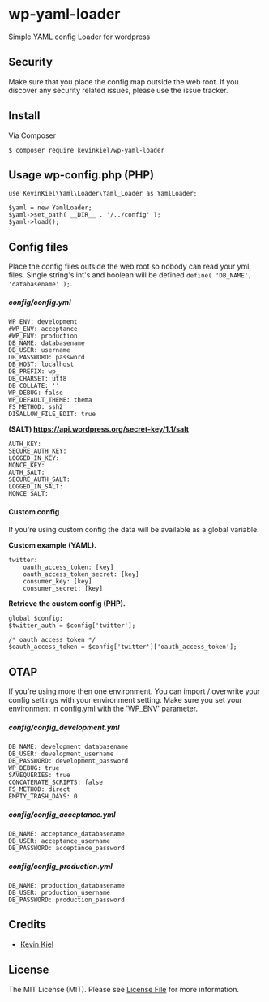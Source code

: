 # wp-yaml-loader

Simple YAML config Loader for wordpress

## Security

Make sure that you place the config map outside the web root.
If you discover any security related issues, please use the issue tracker.

## Install

Via Composer

```
$ composer require kevinkiel/wp-yaml-loader
```

## Usage wp-config.php (PHP)

```
use KevinKiel\Yaml\Loader\Yaml_Loader as YamlLoader;

$yaml = new YamlLoader;
$yaml->set_path( __DIR__ . '/../config' );
$yaml->load();
```

## Config files

Place the config files outside the web root so nobody can read your yml files.
Single string's int's and boolean will be defined ```define( 'DB_NAME', 'databasename' );```.

##### config/config.yml

```
WP_ENV: development
#WP_ENV: acceptance
#WP_ENV: production
DB_NAME: databasename
DB_USER: username
DB_PASSWORD: password
DB_HOST: localhost
DB_PREFIX: wp_
DB_CHARSET: utf8
DB_COLLATE: ''
WP_DEBUG: false
WP_DEFAULT_THEME: thema
FS_METHOD: ssh2
DISALLOW_FILE_EDIT: true
```

**(SALT) https://api.wordpress.org/secret-key/1.1/salt**


```
AUTH_KEY: 
SECURE_AUTH_KEY: 
LOGGED_IN_KEY: 
NONCE_KEY: 
AUTH_SALT: 
SECURE_AUTH_SALT: 
LOGGED_IN_SALT: 
NONCE_SALT: 
```

#### Custom config

If you're using custom config the data will be available as a global variable.

**Custom example (YAML).**

```
twitter:
    oauth_access_token: [key]
    oauth_access_token_secret: [key]
    consumer_key: [key]
    consumer_secret: [key]    
```

**Retrieve the custom config (PHP).**

```
global $config;
$twitter_auth = $config['twitter'];

/* oauth_access_token */
$oauth_access_token = $config['twitter']['oauth_access_token'];
```

## OTAP

If you're using more then one environment. You can import / overwrite your config settings with your environment setting. Make sure you set your environment in config.yml with the 'WP_ENV' parameter.

##### config/config_development.yml

```
DB_NAME: development_databasename
DB_USER: development_username
DB_PASSWORD: development_password
WP_DEBUG: true
SAVEQUERIES: true
CONCATENATE_SCRIPTS: false
FS_METHOD: direct
EMPTY_TRASH_DAYS: 0
```

##### config/config_acceptance.yml
```
DB_NAME: acceptance_databasename
DB_USER: acceptance_username
DB_PASSWORD: acceptance_password
```

##### config/config_production.yml

```
DB_NAME: production_databasename
DB_USER: production_username
DB_PASSWORD: production_password
```

## Credits

- [Kevin Kiel](https://github.com/kevinkiel)

## License

The MIT License (MIT). Please see [License File](LICENSE.md) for more information.
